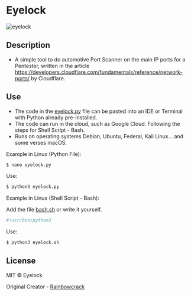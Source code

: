 # Eyelock

![eyelock](https://github.com/user-attachments/assets/47296088-c462-4593-b02c-b40b8361f4ba)

## Description
* A simple tool to do automotive Port Scanner on the main IP ports for a Pentester, written in the article https://developers.cloudflare.com/fundamentals/reference/network-ports/ by Cloudflare.

## Use
* The code in the [eyelock.py](https://github.com/rainbowcrack/Eyelock/blob/main/eyelock.py) file can be pasted into an IDE or Terminal with Python already pre-installed.
* The code can run in the cloud, such as Google Cloud. Following the steps for Shell Script - Bash.
* Runs on operating systems Debian, Ubuntu, Federal, Kali Linux... and some verses macOS.
  
 Example in Linux (Python File):
  ```bash
  $ nano eyelock.py
  ``` 

Use:
  ```bash
  $ python3 eyelock.py
  ```

Example in Linux (Shell Script - Bash):

Add the file [bash.sh](https://github.com/rainbowcrack/Eyelock/blob/main/bash.sh) or write it yourself.

  ```bash
  #!usr/bin/python3 
  ```

Use:
  ```bash
  $ python3 eyelock.sh
  ```

## License
MIT © Eyelock

Original Creator - [Rainbowcrack](https://github.com/rainbowcrack)
